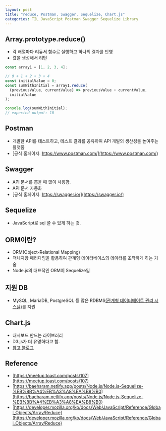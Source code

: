 ```yaml
---
layout: post
title: "reduce, Postman, Swagger, Sequelize, Chart.js"
categories: TIL JavaScript Postman Swagger Sequelize Library
---
```


## Array.prototype.reduce()

- 각 배열마다 리듀서 함수르 실행하고 하나의 결과를 반영
- 값을 생성해서 리턴

```jsx
const array1 = [1, 2, 3, 4];

// 0 + 1 + 2 + 3 + 4
const initialValue = 0;
const sumWithInitial = array1.reduce(
  (previousValue, currentValue) => previousValue + currentValue,
  initialValue
);

console.log(sumWithInitial);
// expected output: 10
```

## Postman

- 개발한 API를 테스트하고, 테스트 결과를 공유하여 API 개발의 생산성을 높여주는 플랫폼
- [공식 홈페이지: https://www.postman.com/](https://www.postman.com/)

## Swagger

- API 문서를 뽑을 때 많이 사용함.
- API 문서 자동화
- [공식 홈페이지: https://swagger.io/](https://swagger.io/)

## Sequelize

- JavaScript로 sql 쓸 수 있게 하는 것.

## ORM이란?

- ORM(Object-Relational Mapping)
- 객체지향 패러다임을 활용하여 관계형 데이터베이스의 데이터를 조작하게 하는 기술
- Node.js의 대표적인 ORM이 Sequelize임

## 지원 DB

- MySQL, MariaDB, PostgreSQL 등 많은 RDBMS[(관계형 데이터베이트 관리 시스템)](https://ko.wikipedia.org/wiki/%EA%B4%80%EA%B3%84%ED%98%95_%EB%8D%B0%EC%9D%B4%ED%84%B0%EB%B2%A0%EC%9D%B4%EC%8A%A4_%EA%B4%80%EB%A6%AC_%EC%8B%9C%EC%8A%A4%ED%85%9C)를 지원

## Chart.js

- 대시보드 만드는 라이브러리
- D3.js가 더 유명하다고 함.
- [참고 블로그](https://development-crow.tistory.com/11)

## Reference

- [https://meetup.toast.com/posts/107](https://meetup.toast.com/posts/107)
- [https://baeharam.netlify.app/posts/Node.js/Node.js-Sequelize-%EB%8B%A4%EB%A3%A8%EA%B8%B0](https://baeharam.netlify.app/posts/Node.js/Node.js-Sequelize-%EB%8B%A4%EB%A3%A8%EA%B8%B0)
- [https://developer.mozilla.org/ko/docs/Web/JavaScript/Reference/Global_Objects/Array/Reduce](https://developer.mozilla.org/ko/docs/Web/JavaScript/Reference/Global_Objects/Array/Reduce)
